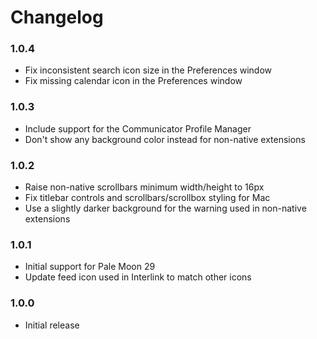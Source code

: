 # Changelog

### 1.0.4
- Fix inconsistent search icon size in the Preferences window
- Fix missing calendar icon in the Preferences window

### 1.0.3
- Include support for the Communicator Profile Manager
- Don't show any background color instead for non-native extensions

### 1.0.2
- Raise non-native scrollbars minimum width/height to 16px
- Fix titlebar controls and scrollbars/scrollbox styling for Mac
- Use a slightly darker background for the warning used in non-native extensions

### 1.0.1
- Initial support for Pale Moon 29
- Update feed icon used in Interlink to match other icons

### 1.0.0
- Initial release